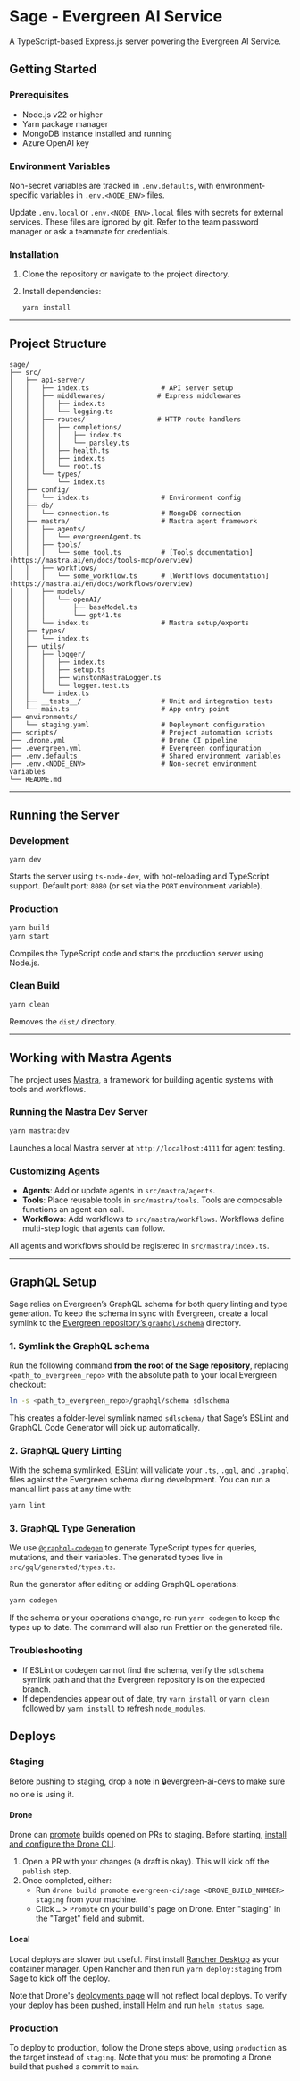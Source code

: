 # Sage - Evergreen AI Service

A TypeScript-based Express.js server powering the Evergreen AI Service.

## Getting Started

### Prerequisites

- Node.js v22 or higher
- Yarn package manager
- MongoDB instance installed and running
- Azure OpenAI key

### Environment Variables

Non-secret variables are tracked in `.env.defaults`, with environment-specific variables in `.env.<NODE_ENV>` files.

Update `.env.local` or `.env.<NODE_ENV>.local` files with secrets for external services. These files are ignored by git. Refer to the team password manager or ask a teammate for credentials.

### Installation

1. Clone the repository or navigate to the project directory.
2. Install dependencies:

   ```bash
   yarn install
   ```

---

## Project Structure

```
sage/
├── src/
│   ├── api-server/
│   │   ├── index.ts                  # API server setup
│   │   ├── middlewares/             # Express middlewares
│   │   │   ├── index.ts
│   │   │   └── logging.ts
│   │   ├── routes/                  # HTTP route handlers
│   │   │   ├── completions/
│   │   │   │   ├── index.ts
│   │   │   │   └── parsley.ts
│   │   │   ├── health.ts
│   │   │   ├── index.ts
│   │   │   └── root.ts
│   │   └── types/
│   │       └── index.ts
│   ├── config/
│   │   └── index.ts                  # Environment config
│   ├── db/
│   │   └── connection.ts             # MongoDB connection
│   ├── mastra/                       # Mastra agent framework
│   │   ├── agents/
│   │   │   └── evergreenAgent.ts
│   │   ├── tools/
│   │   │   └── some_tool.ts          # [Tools documentation](https://mastra.ai/en/docs/tools-mcp/overview)
│   │   ├── workflows/
│   │   │   └── some_workflow.ts      # [Workflows documentation](https://mastra.ai/en/docs/workflows/overview)
│   │   ├── models/
│   │   │   └── openAI/
│   │   │       ├── baseModel.ts
│   │   │       └── gpt41.ts
│   │   └── index.ts                  # Mastra setup/exports
│   ├── types/
│   │   └── index.ts
│   ├── utils/
│   │   ├── logger/
│   │   │   ├── index.ts
│   │   │   ├── setup.ts
│   │   │   ├── winstonMastraLogger.ts
│   │   │   └── logger.test.ts
│   │   └── index.ts
│   ├── __tests__/                    # Unit and integration tests
│   └── main.ts                       # App entry point
├── environments/
│   └── staging.yaml                  # Deployment configuration
├── scripts/                          # Project automation scripts
├── .drone.yml                        # Drone CI pipeline
├── .evergreen.yml                    # Evergreen configuration
├── .env.defaults                     # Shared environment variables
├── .env.<NODE_ENV>                   # Non-secret environment variables
└── README.md
```

---

## Running the Server

### Development

```bash
yarn dev
```

Starts the server using `ts-node-dev`, with hot-reloading and TypeScript support. Default port: `8080` (or set via the `PORT` environment variable).

### Production

```bash
yarn build
yarn start
```

Compiles the TypeScript code and starts the production server using Node.js.

### Clean Build

```bash
yarn clean
```

Removes the `dist/` directory.

---

## Working with Mastra Agents

The project uses [Mastra](https://mastra.ai/en/docs/overview), a framework for building agentic systems with tools and workflows.

### Running the Mastra Dev Server

```bash
yarn mastra:dev
```

Launches a local Mastra server at `http://localhost:4111` for agent testing.

### Customizing Agents

- **Agents**: Add or update agents in `src/mastra/agents`.
- **Tools**: Place reusable tools in `src/mastra/tools`. Tools are composable functions an agent can call.
- **Workflows**: Add workflows to `src/mastra/workflows`. Workflows define multi-step logic that agents can follow.

All agents and workflows should be registered in `src/mastra/index.ts`.

---

## GraphQL Setup

Sage relies on Evergreen’s GraphQL schema for both query linting and type
generation. To keep the schema in sync with Evergreen, create a local symlink
to the [Evergreen repository’s `graphql/schema`](https://github.com/evergreen-ci/evergreen/tree/master/graphql/schema) directory.

### 1. Symlink the GraphQL schema

Run the following command **from the root of the Sage repository**, replacing
`<path_to_evergreen_repo>` with the absolute path to your local Evergreen
checkout:

```bash
ln -s <path_to_evergreen_repo>/graphql/schema sdlschema
```

This creates a folder-level symlink named `sdlschema/` that Sage’s ESLint and
GraphQL Code Generator will pick up automatically.

### 2. GraphQL Query Linting

With the schema symlinked, ESLint will validate your `.ts`, `.gql`, and
`.graphql` files against the Evergreen schema during development. You can run a
manual lint pass at any time with:

```bash
yarn lint
```

### 3. GraphQL Type Generation

We use [`@graphql-codegen`](https://www.graphql-code-generator.com/) to generate
TypeScript types for queries, mutations, and their variables. The generated
types live in `src/gql/generated/types.ts`.

Run the generator after editing or adding GraphQL operations:

```bash
yarn codegen
```

If the schema or your operations change, re-run `yarn codegen` to keep the
types up to date. The command will also run Prettier on the generated file.

### Troubleshooting

- If ESLint or codegen cannot find the schema, verify the `sdlschema` symlink
  path and that the Evergreen repository is on the expected branch.
- If dependencies appear out of date, try `yarn install` or `yarn clean` followed
  by `yarn install` to refresh `node_modules`.

## Deploys

### Staging

Before pushing to staging, drop a note in 🔒evergreen-ai-devs to make sure no one is using it.

#### Drone

Drone can [promote](https://docs.drone.io/promote/) builds opened on PRs to staging. Before starting, [install and configure the Drone CLI](https://kanopy.corp.mongodb.com/docs/cicd/advanced_drone/#drone-cli).

1. Open a PR with your changes (a draft is okay). This will kick off the `publish` step.
2. Once completed, either:
    - Run `drone build promote evergreen-ci/sage <DRONE_BUILD_NUMBER> staging` from your machine.
    - Click `…` > `Promote` on your build's page on Drone. Enter "staging" in the "Target" field and submit.

#### Local

Local deploys are slower but useful. First install [Rancher Desktop](https://rancherdesktop.io) as your container manager. Open Rancher and then run `yarn deploy:staging` from Sage to kick off the deploy.

Note that Drone's [deployments page](https://drone.corp.mongodb.com/evergreen-ci/sage/deployments) will not reflect local deploys. To verify your deploy has been pushed, install [Helm](https://kanopy.corp.mongodb.com/docs/configuration/helm/) and run `helm status sage`.

### Production

To deploy to production, follow the Drone steps above, using `production` as the target instead of `staging`. Note that you must be promoting a Drone build that pushed a commit to `main`.
